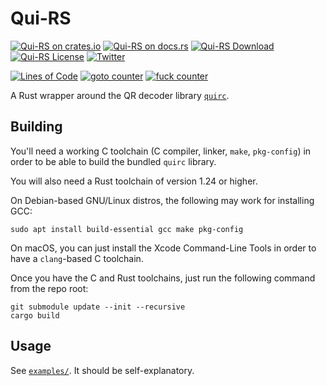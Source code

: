 # Qui-RS

[![Qui-RS on crates.io](https://img.shields.io/crates/v/quirs.svg)](https://crates.io/crates/quirs)
[![Qui-RS on docs.rs](https://docs.rs/quirs/badge.svg)](https://docs.rs/quirs)
[![Qui-RS Download](https://img.shields.io/crates/d/quirs.svg)](https://crates.io/crates/quirs)
[![Qui-RS License](https://img.shields.io/badge/license-MIT-blue.svg)](https://github.com/H2CO3/quirs/blob/master/LICENSE.txt)
[![Twitter](https://img.shields.io/badge/twitter-@H2CO3_iOS-blue.svg?style=flat&colorB=64A5DE&label=Twitter)](http://twitter.com/H2CO3_iOS)

[![Lines of Code](https://tokei.rs/b1/github/H2CO3/quirs)](https://github.com/Aaronepower/tokei)
[![goto counter](https://img.shields.io/github/search/H2CO3/quirs/goto.svg)](https://github.com/H2CO3/quirs/search?q=goto)
[![fuck counter](https://img.shields.io/github/search/H2CO3/quirs/fuck.svg)](https://github.com/H2CO3/quirs/search?q=fuck)

A Rust wrapper around the QR decoder library [`quirc`](https://github.com/dlbeer/quirc/).

## Building

You'll need a working C toolchain (C compiler, linker, `make`, `pkg-config`)
in order to be able to build the bundled `quirc` library.

You will also need a Rust toolchain of version 1.24 or higher.

On Debian-based GNU/Linux distros, the following may work for installing GCC:

```shell
sudo apt install build-essential gcc make pkg-config
```

On macOS, you can just install the Xcode Command-Line Tools in order to have
a `clang`-based C toolchain.

Once you have the C and Rust toolchains, just run the following command from
the repo root:

```shell
git submodule update --init --recursive
cargo build
```

## Usage

See [`examples/`](examples/). It should be self-explanatory.

